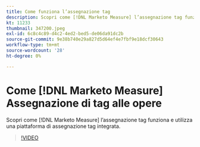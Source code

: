 ```yaml
---
title: Come funziona l’assegnazione tag
description: Scopri come [!DNL Marketo Measure] l’assegnazione tag funziona e utilizza una piattaforma di assegnazione tag integrata.
kt: 11233
thumbnail: 347200.jpeg
exl-id: 6c8c4c89-d4c2-4ed2-bed5-de06da91dc2b
source-git-commit: 9e38b740e29a827d5d64ef4e7fbf9e18dcf30643
workflow-type: tm+mt
source-wordcount: '28'
ht-degree: 0%

---
```


# Come [!DNL Marketo Measure] Assegnazione di tag alle opere

Scopri come [!DNL Marketo Measure] l’assegnazione tag funziona e utilizza una piattaforma di assegnazione tag integrata.

>[!VIDEO](https://video.tv.adobe.com/v/347200/?quality=12&learn=on)
